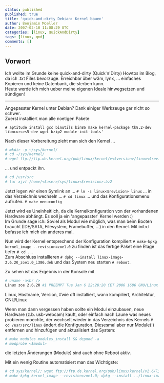 ```yaml
---
status: published
published: true
title: 'quick-and-dirty Debian: Kernel bauen'
author: Benjamin Moeller
date: 2007-02-10 11:08:29 UTC
categories: [linux, QuickAndDirty]
tags: [linux, qnd]
comments: []
---
```


## Vorwort

Ich wollte im Grunde keine quick-and-dirty (Quick'n'Dirty) Howtos im Blog, da ich .txt Files bevorzuge. Erreichbar über w3m, lynx, ... einfaches Kopieren und keine Datenbank, die sterben kann.  
Heute werde ich mich ueber meine eigenen Ideale hinwegsetzen und sündigen!

---
Angepasster Kernel unter Debian? Dank einiger Werkzeuge gar nicht so schwer.  
Zuerst installiert man alle noetigen Pakete  

`# aptitude install gcc binutils bin86 make kernel-package tk8.2-dev libncurses5-dev wget bzip2 module-init-tools'`

Nach dieser Vorbereitung zieht man sich den Kernel ...  

```bash
# mkdir -p ~/sys/kernel/  
# cd ~/sys/kernel/  
# wget ftp://ftp.de.kernel.org/pub/linux/kernel/v<$version>/linux<$revision>.bz2  
```

... und entpackt ihn.  

```bash
# cd /usr/src  
# tar xjvf /home/<$user>/sys/linux<$revision>.bz2  
```

Jetzt legen wir einen Symlink an ... `# ln -s linux<$revision> linux`
... in das Verzeichnis wechseln ... `# cd linux`
... und das Konfigurationsmenu aufrufen. `# make menuconfig`  


Jetzt wird es Uneinheitlich, da die Kernelkonfiguration von der vorhandenen Hardware abhängt. Es soll ja ein 'angepasster' Kernel werden :)  
Im Grunde sage ich: Soviel als Modul wie möglich, was man beim Booten braucht (IDE/SATA, Filesystem, Framebuffer, ...) in den Kernel. Mit initrd befasse ich mich ein anderes mal.  

Nun wird der Kernel entsprechend der Konfiguration kompiliert `# make-kpkg kernel_image --revision=zoe1.0` zu finden ist das fertige Paket eine Etage tiefer `# cd ..`.  
Zum Abschluss installieren `# dpkg --install linux-image-2.6.20_zoe1.0_i386.deb` und das System neu starten `# reboot`.

Zu sehen ist das Ergebnis in der Konsole mit  
```bash
# uname -a<br />
Linux zoe 2.6.20 #1 PREEMPT Tue Jan 6 22:28:20 CET 2006 i686 GNU/Linux
```` 

Linux, Hostname, Version, #wie oft installiert, wann kompiliert, Architektur,  GNU/Linux  


Wenn man dann vergessen haben sollte ein Modul einzubauen, neue Hardware (z.b. usb-webcam) kauft, oder einfach nach Laune was neues probieren moechte, der wechselt wieder in das Verzeichnis des Kernels `# cd /usr/src/linux` ändert die Konfiguration. Diesesmal aber nur Module(!) entfernen und hinzufügen und aktualisiert das System:  

```bash
# make modules modules_install && depmod -a  
# modprobe <$modul>  
````

die letzten Änderungen (Module) sind auch ohne Reboot aktiv.


Mit ein wenig Routine automatisiert man das Wichtigste:
```bash
# cd sys/kernel/; wget ftp://ftp.de.kernel.org/pub/linux/kernel/v2.6/linux*20*.bz2; cd /usr/src/; tar xjvf ~/sys/kernel/linux*20*.bz2; ln -s linux<$revision> linux; cd linux; make menuconfig  
# make-kpkg kernel_image --revision=zoe1.0; dpkg --install ../linux-image-2.6.20_zoe1.0_i386.deb  
```

